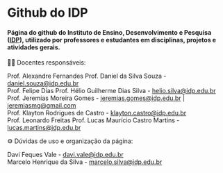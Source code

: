 # Github do IDP

#### Página do github do Instituto de Ensino, Desenvolvimento e Pesquisa ([IDP](https://idp.edu.br)), utilizado por professores e estudantes em disciplinas, projetos e atividades gerais.
  
👨‍🏫 Docentes responsáveis:

Prof. Alexandre Fernandes
Prof. Daniel da Silva Souza - daniel.souza@idp.edu.br  
Prof. Felipe Dias
Prof. Hélio Guilherme Dias Silva - helio.silva@idp.edu.br  
Prof. Jeremias Moreira Gomes - jeremias.gomes@idp.edu.br | jeremiasmg@gmail.com  
Prof. Klayton Rodrigues de Castro - klayton.castro@idp.edu.br  
Prof. Leonardo Freitas
Prof. Lucas Maurício Castro Martins - lucas.martins@idp.edu.br   


⚙️ Dúvidas de uso e organização da página:  

Davi Feques Vale - davi.vale@idp.edu.br  
Marcelo Henrique da Silva - marcelo.silva@idp.edu.br  
